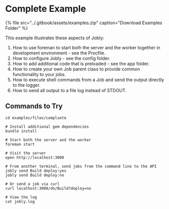 # Complete Example

{% file src="../.gitbook/assets/examples.zip" caption="Download Examples Folder" %}

This example illustrates these aspects of Jobly:

1. How to use foreman to start both the server and the worker together in
   development environment - see the Procfile.
2. How to configure Jobly - see the config folder.
3. How to add additional code that is preloaded - see the app folder.
4. How to create your own Job parent class to provide common functionality
   to your jobs.
5. How to execute shell commands from a Job and send the output directly
   to the logger.
6. How to send all output to a file log instead of STDOUT.


## Commands to Try

```text
cd examples/files/complsete

# Install additional gem dependencies
bundle install

# Start both the server and the worker
foreman start

# Visit the server
open http://localhost:3000

# From another terminal, send jobs from the command line to the API
jobly send Build deploy:yes
jobly send Build deploy:no

# Or send a job via curl
curl localhost:3000/do/Build?deploy=no

# View the log
cat jobly.log
```

